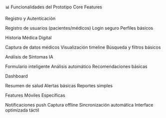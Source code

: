📊 Funcionalidades del Prototipo
Core Features

Registro y Autenticación

Registro de usuarios (pacientes/médicos)
Login seguro
Perfiles básicos


Historia Médica Digital

Captura de datos médicos
Visualización timeline
Búsqueda y filtros básicos


Análisis de Síntomas IA

Formulario inteligente
Análisis automático
Recomendaciones básicas


Dashboard

Resumen de salud
Alertas básicas
Reportes simples



Features Móviles Específicas

Notificaciones push
Captura offline
Sincronización automática
Interface optimizada táctil

